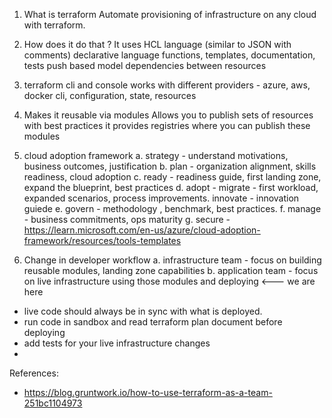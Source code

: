 1. What is terraform
Automate provisioning of infrastructure on any cloud with terraform.

2. How does it do that ?
It uses HCL language (similar to JSON with comments)
declarative language
functions, templates, documentation, tests
push based model
dependencies between resources

3. terraform cli and console
works with different providers - azure, aws, docker
cli, configuration, state, resources

4. Makes it reusable via modules
Allows you to publish sets of resources with best practices
it provides registries where you can publish these modules

4. cloud adoption framework
a. strategy - understand motivations, business outcomes, justification
b. plan - organization alignment, skills readiness, cloud adoption
c. ready - readiness guide, first landing zone, expand the blueprint, best practices
d. adopt - migrate - first workload, expanded scenarios, process improvements. innovate - innovation guiede
e. govern - methodology , benchmark, best practices.
f. manage - business commitments, ops maturity
g. secure -
https://learn.microsoft.com/en-us/azure/cloud-adoption-framework/resources/tools-templates

5. Change in developer workflow
a. infrastructure team - focus on building reusable modules, landing zone capabilities
b. application team - focus on live infrastructure using those modules and deploying <--- we are here

* live code should always be in sync with what is deployed.
* run code in sandbox and read terraform plan document before deploying
* add tests for your live infrastructure changes
* 

References: 
* https://blog.gruntwork.io/how-to-use-terraform-as-a-team-251bc1104973
